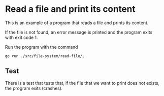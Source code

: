 # Read a file and print its content

This is an example of a program that reads a file and prints its content.

If the file is not found, an error message is printed and the program exits with exit code 1.

Run the program with the command

`go run ./src/file-system/read-file/.`

## Test

There is a test that tests that, if the file that we want to print does not exists, the program exits (crashes).
